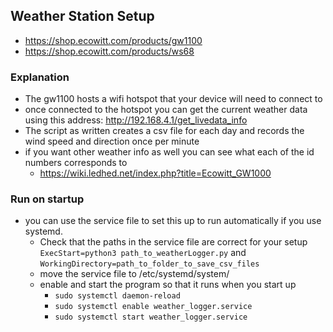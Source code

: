 ## Weather Station Setup
* https://shop.ecowitt.com/products/gw1100
* https://shop.ecowitt.com/products/ws68

### Explanation
* The gw1100 hosts a wifi hotspot that your device will need to connect to
* once connected to the hotspot you can get the current weather data using this address: http://192.168.4.1/get_livedata_info
* The script as written creates a csv file for each day and records the wind speed and direction once per minute
* if you want other weather info as well you can see what each of the id numbers corresponds to
  * https://wiki.ledhed.net/index.php?title=Ecowitt_GW1000

### Run on startup
* you can use the service file to set this up to run automatically if you use systemd.  
  * Check that the paths in the service file are correct for your setup  
`ExecStart=python3 path_to_weatherLogger.py`
and
`WorkingDirectory=path_to_folder_to_save_csv_files`
  * move the service file to /etc/systemd/system/
  * enable and start the program so that it runs when you start up
    * `sudo systemctl daemon-reload`  
    * `sudo systemctl enable weather_logger.service`
    * `sudo systemctl start weather_logger.service`

